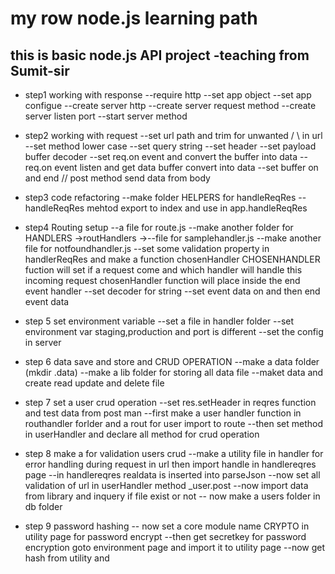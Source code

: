 # my row node.js learning path
## this is basic node.js API project -teaching from Sumit-sir
* step1 working with response
--require http
--set app object
--set app configue
--create server http
--create server request method
--create server listen port
--start server method

* step2 working with request
--set url path and trim for unwanted / \ in url
--set method lower case
--set query string
--set header
--set payload buffer decoder
--set req.on event and convert the buffer into data 
--req.on event  listen and get data buffer convert into data
--set buffer on and end // post method send data from body

* step3 code refactoring 
--make folder HELPERS for handleReqRes
--handleReqRes mehtod export to index and use in app.handleReqRes

* step4 Routing setup
--a file for route.js
--make another folder for HANDLERS ->routHandlers ->--file for samplehandler.js
--make another file for notfoundhandler.js
--set some validation property in handlerReqRes and make a function chosenHandler
CHOSENHANDLER fuction will set if a request come and which handler will handle this incoming request
chosenHandler function will place inside the end event handler
--set decoder for string 
--set event data on and then end event data

* step 5 set environment variable
--set a file in handler folder
--set environment var staging,production and port is different
--set the config in server 

* step 6 data save and store and CRUD OPERATION
--make a data folder (mkdir .data) 
--make a lib folder for storing all data file 
--maket data and create read update and delete file

* step 7 set a user crud operation
--set res.setHeader in reqres function and test data from  post man
--first make a user handler function in routhandler forlder and a rout for user import to route
--then set method in userHandler and declare all method for crud operation

* step 8 make a  for validation users crud
--make a utility file in handler for error handling during request in url then import handle in handlereqres page
--in handlereqres realdata is inserted into parseJson
--now set all validation of url in userHandler method _user.post
--now import data from library and inquery if file exist or not
-- now make a users folder in db folder 

* step 9 password hashing
-- now set a core module name CRYPTO in utility page for password encrypt
--then get secretkey for password encryption goto environment page and import it to utility page
--now get hash from utility and 









